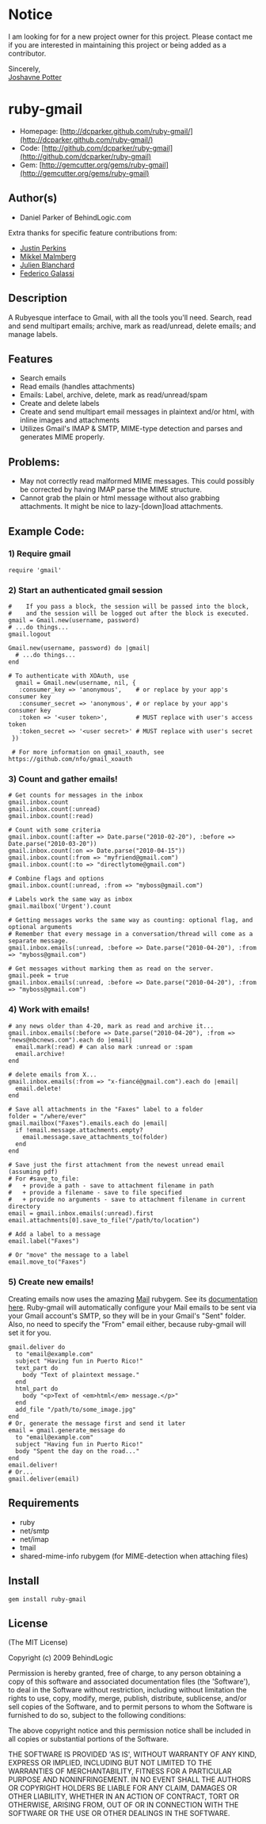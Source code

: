 # Notice
I am looking for for a new project owner for this project.  Please contact me if you are interested in maintaining this 
project or being added as a contributor.  

Sincerely,  
[Joshavne Potter](mailto:yourtech@gmail.com?subject=ruby-gmail%20gem%20support)

# ruby-gmail

* Homepage: [http://dcparker.github.com/ruby-gmail/](http://dcparker.github.com/ruby-gmail/)
* Code: [http://github.com/dcparker/ruby-gmail](http://github.com/dcparker/ruby-gmail)
* Gem: [http://gemcutter.org/gems/ruby-gmail](http://gemcutter.org/gems/ruby-gmail)

## Author(s)

* Daniel Parker of BehindLogic.com

Extra thanks for specific feature contributions from:

  * [Justin Perkins](http://github.com/justinperkins)
  * [Mikkel Malmberg](http://github.com/mikker)
  * [Julien Blanchard](http://github.com/julienXX)
  * [Federico Galassi](http://github.com/fgalassi)

## Description

A Rubyesque interface to Gmail, with all the tools you'll need. Search, read and send multipart emails; archive, mark as read/unread, delete emails; and manage labels.

## Features

* Search emails
* Read emails (handles attachments)
* Emails: Label, archive, delete, mark as read/unread/spam
* Create and delete labels
* Create and send multipart email messages in plaintext and/or html, with inline images and attachments
* Utilizes Gmail's IMAP & SMTP, MIME-type detection and parses and generates MIME properly.

## Problems:

* May not correctly read malformed MIME messages. This could possibly be corrected by having IMAP parse the MIME structure.
* Cannot grab the plain or html message without also grabbing attachments. It might be nice to lazy-[down]load attachments.

## Example Code:

### 1) Require gmail

    require 'gmail'
    
### 2) Start an authenticated gmail session

    #    If you pass a block, the session will be passed into the block,
    #    and the session will be logged out after the block is executed.
    gmail = Gmail.new(username, password)
    # ...do things...
    gmail.logout

    Gmail.new(username, password) do |gmail|
      # ...do things...
    end
    
    # To authenticate with XOAuth, use
      gmail = Gmail.new(username, nil, {
       :consumer_key => 'anonymous',    # or replace by your app's consumer key
       :consumer_secret => 'anonymous', # or replace by your app's consumer key
       :token => '<user token>',        # MUST replace with user's access token
       :token_secret => '<user secret>' # MUST replace with user's secret
     })
     
     # For more information on gmail_xoauth, see https://github.com/nfo/gmail_xoauth
     
   
### 3) Count and gather emails!
    
    # Get counts for messages in the inbox
    gmail.inbox.count
    gmail.inbox.count(:unread)
    gmail.inbox.count(:read)

    # Count with some criteria
    gmail.inbox.count(:after => Date.parse("2010-02-20"), :before => Date.parse("2010-03-20"))
    gmail.inbox.count(:on => Date.parse("2010-04-15"))
    gmail.inbox.count(:from => "myfriend@gmail.com")
    gmail.inbox.count(:to => "directlytome@gmail.com")

    # Combine flags and options
    gmail.inbox.count(:unread, :from => "myboss@gmail.com")
    
    # Labels work the same way as inbox
    gmail.mailbox('Urgent').count
    
    # Getting messages works the same way as counting: optional flag, and optional arguments
    # Remember that every message in a conversation/thread will come as a separate message.
    gmail.inbox.emails(:unread, :before => Date.parse("2010-04-20"), :from => "myboss@gmail.com")

    # Get messages without marking them as read on the server.
    gmail.peek = true
    gmail.inbox.emails(:unread, :before => Date.parse("2010-04-20"), :from => "myboss@gmail.com")
    
### 4) Work with emails!

    # any news older than 4-20, mark as read and archive it...
    gmail.inbox.emails(:before => Date.parse("2010-04-20"), :from => "news@nbcnews.com").each do |email|
      email.mark(:read) # can also mark :unread or :spam
      email.archive!
    end

    # delete emails from X...
    gmail.inbox.emails(:from => "x-fiancé@gmail.com").each do |email|
      email.delete!
    end

    # Save all attachments in the "Faxes" label to a folder
    folder = "/where/ever"
    gmail.mailbox("Faxes").emails.each do |email|
      if !email.message.attachments.empty?
        email.message.save_attachments_to(folder)
      end
    end

    # Save just the first attachment from the newest unread email (assuming pdf)
    # For #save_to_file:
    #   + provide a path - save to attachment filename in path
    #   + provide a filename - save to file specified
    #   + provide no arguments - save to attachment filename in current directory
    email = gmail.inbox.emails(:unread).first
    email.attachments[0].save_to_file("/path/to/location")

    # Add a label to a message
    email.label("Faxes")

    # Or "move" the message to a label
    email.move_to("Faxes")

### 5) Create new emails!

Creating emails now uses the amazing [Mail](http://rubygems.org/gems/mail) rubygem. See its [documentation here](http://github.com/mikel/mail). Ruby-gmail will automatically configure your Mail emails to be sent via your Gmail account's SMTP, so they will be in your Gmail's "Sent" folder. Also, no need to specify the "From" email either, because ruby-gmail will set it for you.

    gmail.deliver do
      to "email@example.com"
      subject "Having fun in Puerto Rico!"
      text_part do
        body "Text of plaintext message."
      end
      html_part do
        body "<p>Text of <em>html</em> message.</p>"
      end
      add_file "/path/to/some_image.jpg"
    end
    # Or, generate the message first and send it later
    email = gmail.generate_message do
      to "email@example.com"
      subject "Having fun in Puerto Rico!"
      body "Spent the day on the road..."
    end
    email.deliver!
    # Or...
    gmail.deliver(email)

## Requirements

* ruby
* net/smtp
* net/imap
* tmail
* shared-mime-info rubygem (for MIME-detection when attaching files)

## Install

    gem install ruby-gmail

## License

(The MIT License)

Copyright (c) 2009 BehindLogic

Permission is hereby granted, free of charge, to any person obtaining
a copy of this software and associated documentation files (the
'Software'), to deal in the Software without restriction, including
without limitation the rights to use, copy, modify, merge, publish,
distribute, sublicense, and/or sell copies of the Software, and to
permit persons to whom the Software is furnished to do so, subject to
the following conditions:

The above copyright notice and this permission notice shall be
included in all copies or substantial portions of the Software.

THE SOFTWARE IS PROVIDED 'AS IS', WITHOUT WARRANTY OF ANY KIND,
EXPRESS OR IMPLIED, INCLUDING BUT NOT LIMITED TO THE WARRANTIES OF
MERCHANTABILITY, FITNESS FOR A PARTICULAR PURPOSE AND NONINFRINGEMENT.
IN NO EVENT SHALL THE AUTHORS OR COPYRIGHT HOLDERS BE LIABLE FOR ANY
CLAIM, DAMAGES OR OTHER LIABILITY, WHETHER IN AN ACTION OF CONTRACT,
TORT OR OTHERWISE, ARISING FROM, OUT OF OR IN CONNECTION WITH THE
SOFTWARE OR THE USE OR OTHER DEALINGS IN THE SOFTWARE.
